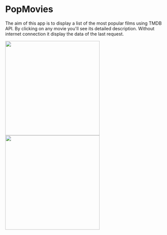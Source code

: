 # PopMovies
The aim of this app is to display a list of the most popular films using TMDB API. By clicking on any movie you'll see its detailed description. Without internet connection it display the data of the last request.

<img src="https://user-images.githubusercontent.com/38660161/53411500-4d55e880-39cf-11e9-8fd3-8f214dd99d02.png" width="300"> <img src="https://user-images.githubusercontent.com/38660161/53411502-4fb84280-39cf-11e9-8405-c2dfd47792fb.png" width="300">
